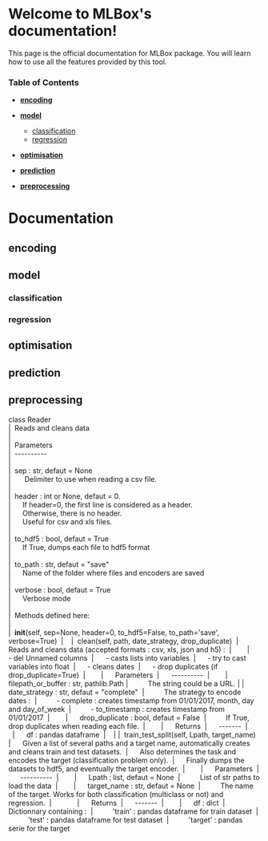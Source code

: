 Welcome to MLBox's documentation!
======================================

This page is the official documentation for MLBox package. You will learn how to use all the features provided by this tool. 


### Table of Contents

* **[encoding](#encoding)**<br>

* **[model](#model)**<br>
  * [classification](#classification) <br>
  * [regression](#regression) <br>

* **[optimisation](#optimisation)**<br>

* **[prediction](#prediction)**<br>

* **[preprocessing](#preprocessing)**<br>


# Documentation

## encoding



## model

### classification

### regression

## optimisation

## prediction

## preprocessing

class Reader <br/>
|  Reads and cleans data <br/>
| <br/>
|  Parameters <br/>
|  ---------- <br/>
| <br/>
|  sep : str, defaut = None <br/>
|       Delimiter to use when reading a csv file. <br/>
| <br/>
|  header : int or None, defaut = 0. <br/>
|      If header=0, the first line is considered as a header. <br/>
|      Otherwise, there is no header. <br/>
|      Useful for csv and xls files. <br/>
| <br/>
|  to_hdf5 : bool, defaut = True <br/>
|      If True, dumps each file to hdf5 format <br/>
| <br/>
|  to_path : str, defaut = "save" <br/>
|      Name of the folder where files and encoders are saved <br/>
| <br/>
|  verbose : bool, defaut = True <br/>
|      Verbose mode <br/>
| <br/>
|  Methods defined here: <br/>
| <br/>
|  __init__(self, sep=None, header=0, to_hdf5=False, to_path='save', verbose=True) 
|   
|  clean(self, path, date_strategy, drop_duplicate) 
|      Reads and cleans data (accepted formats : csv, xls, json and h5) : 
|       
|      - del Unnamed columns 
|      - casts lists into variables 
|      - try to cast variables into float 
|      - cleans dates 
|      - drop duplicates (if drop_duplicate=True) 
|       
|      Parameters 
|      ---------- 
|       
|      filepath_or_buffer : str, pathlib.Path
|          The string could be a URL. 
|
|      date_strategy : str, defaut = "complete" 
|          The strategy to encode dates : 
|          - complete : creates timestamp from 01/01/2017, month, day and day_of_week 
|          - to_timestamp : creates timestamp from 01/01/2017 
|       
|      drop_duplicate : bool, defaut = False 
|          If True, drop duplicates when reading each file. 
|       
|      Returns 
|      ------- 
|       
|      df : pandas dataframe 
|   
|
|  train_test_split(self, Lpath, target_name) 
|      Given a list of several paths and a target name, automatically creates and cleans train and test datasets. 
|      Also determines the task and encodes the target (classification problem only). 
|      Finally dumps the datasets to hdf5, and eventually the target encoder. 
|       
|      Parameters 
|      ---------- 
|       
|      Lpath : list, defaut = None 
|          List of str paths to load the data 
|       
|      target_name : str, defaut = None 
|          The name of the target. Works for both classification (multiclass or not) and regression. 
|            
|      Returns 
|      ------- 
|       
|      df : dict 
|          Dictionnary containing : 
|          'train' : pandas dataframe for train dataset 
|          'test' : pandas dataframe for test dataset 
|          'target' : pandas serie for the target
 



